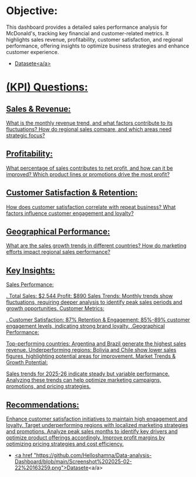# Objective:
This dashboard provides a detailed sales performance analysis for McDonald's, tracking key financial and customer-related metrics. It highlights sales revenue, profitability, customer satisfaction, and regional performance, offering insights to optimize business strategies and enhance customer experience.

- <a href ="https://github.com/Helloshamna/Data-analysis-Dashboard/commit/8ba3d2bc506c8cf2b8572156584bfbaa5fea82d7">Datasete<a/a>
# (KPI) Questions:
## Sales & Revenue:

What is the monthly revenue trend, and what factors contribute to its fluctuations?
How do regional sales compare, and which areas need strategic focus?
## Profitability:

What percentage of sales contributes to net profit, and how can it be improved?
Which product lines or promotions drive the most profit?
## Customer Satisfaction & Retention:

How does customer satisfaction correlate with repeat business?
What factors influence customer engagement and loyalty?
## Geographical Performance:

What are the sales growth trends in different countries?
How do marketing efforts impact regional sales performance?
## Key Insights:
Sales Performance:

. Total Sales: $2,544
Profit: $890
Sales Trends: Monthly trends show fluctuations, requiring deeper analysis to identify peak sales periods and growth opportunities.
Customer Metrics:

. Customer Satisfaction: 87%
Retention & Engagement: 85%-89% customer engagement levels, indicating strong brand loyalty.
.Geographical Performance:

Top-performing countries: Argentina and Brazil generate the highest sales revenue.
Underperforming regions: Bolivia and Chile show lower sales figures, highlighting potential areas for improvement.
Market Trends & Growth Potential:

Sales trends for 2025-26 indicate steady but variable performance.
Analyzing these trends can help optimize marketing campaigns, promotions, and pricing strategies.
## Recommendations:
Enhance customer satisfaction initiatives to maintain high engagement and loyalty.
Target underperforming regions with localized marketing strategies and promotions.
Analyze peak sales months to identify key drivers and optimize product offerings accordingly.
Improve profit margins by optimizing pricing strategies and cost efficiency.

- <a href "https://github.com/Helloshamna/Data-analysis-Dashboard/blob/main/Screenshot%202025-02-22%20163259.png">Datasete<a/a>
